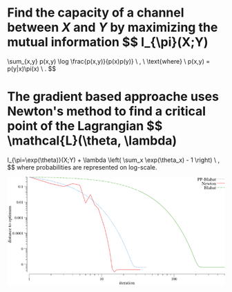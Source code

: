 
Find the capacity of a channel between *X* and *Y* by maximizing the mutual information
$$
  I_{\pi}(X;Y)
  =
  \sum_{x,y}
  p(x,y)
  \log
  \frac{p(x,y)}{p(x)p(y)}
  \ , \ 
  \text{where}
  \ 
  p(x,y) = p(y|x)\pi(x)
  \ .
$$

The gradient based approache uses Newton's method to find a critical point of the Lagrangian
$$
  \mathcal{L}(\theta, \lambda)
  =
  I_{\pi=\exp(\theta)}(X;Y)
  +
  \lambda
  \left(
    \sum_x \exp(\theta_x) - 1
  \right)
  \ ,
$$
where probabilities are represented on log-scale.

![Optimization](channel.png)
